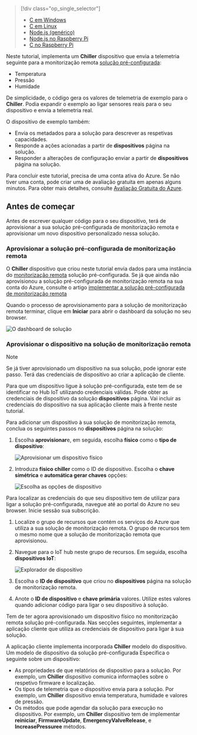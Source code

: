 > [!div class="op_single_selector"]
> * [C em Windows](../articles/iot-suite/iot-suite-connecting-devices.md)
> * [C em Linux](../articles/iot-suite/iot-suite-connecting-devices-linux.md)
> * [Node.js (genérico)](../articles/iot-suite/iot-suite-connecting-devices-node.md)
> * [Node.js no Raspberry Pi](../articles/iot-suite/iot-suite-connecting-pi-node.md)
> * [C no Raspberry Pi](../articles/iot-suite/iot-suite-connecting-pi-c.md)

Neste tutorial, implementa um **Chiller** dispositivo que envia a telemetria seguinte para a monitorização remota [solução pré-configurada](../articles/iot-suite/iot-suite-what-are-preconfigured-solutions.md):

* Temperatura
* Pressão
* Humidade

De simplicidade, o código gera os valores de telemetria de exemplo para o **Chiller**. Podia expandir o exemplo ao ligar sensores reais para o seu dispositivo e envia a telemetria real.

O dispositivo de exemplo também:

* Envia os metadados para a solução para descrever as respetivas capacidades.
* Responde a ações acionadas a partir de **dispositivos** página na solução.
* Responder a alterações de configuração enviar a partir de **dispositivos** página na solução.

Para concluir este tutorial, precisa de uma conta ativa do Azure. Se não tiver uma conta, pode criar uma de avaliação gratuita em apenas alguns minutos. Para obter mais detalhes, consulte [Avaliação Gratuita do Azure](http://azure.microsoft.com/pricing/free-trial/).

## <a name="before-you-start"></a>Antes de começar

Antes de escrever qualquer código para o seu dispositivo, terá de aprovisionar a sua solução pré-configurada de monitorização remota e aprovisionar um novo dispositivo personalizado nessa solução.

### <a name="provision-your-remote-monitoring-preconfigured-solution"></a>Aprovisionar a solução pré-configurada de monitorização remota

O **Chiller** dispositivo que criou neste tutorial envia dados para uma instância do [monitorização remota](../articles/iot-suite/iot-suite-remote-monitoring-explore.md) solução pré-configurada. Se já que ainda não aprovisionou a solução pré-configurada de monitorização remota na sua conta do Azure, consulte o artigo [implementar a solução pré-configurada de monitorização remota](../articles/iot-suite/iot-suite-remote-monitoring-deploy.md)

Quando o processo de aprovisionamento para a solução de monitorização remota terminar, clique em **Iniciar** para abrir o dashboard da solução no seu browser.

![O dashboard de solução](media/iot-suite-selector-connecting/dashboard.png)

### <a name="provision-your-device-in-the-remote-monitoring-solution"></a>Aprovisionar o dispositivo na solução de monitorização remota

> [!NOTE]
> Se já tiver aprovisionado um dispositivo na sua solução, pode ignorar este passo. Terá das credenciais de dispositivo ao criar a aplicação de cliente.

Para que um dispositivo ligue à solução pré-configurada, este tem de se identificar no Hub IoT utilizando credenciais válidas. Pode obter as credenciais de dispositivo da solução **dispositivos** página. Vai incluir as credenciais do dispositivo na sua aplicação cliente mais à frente neste tutorial.

Para adicionar um dispositivo à sua solução de monitorização remota, conclua os seguintes passos no **dispositivos** página na solução:

1. Escolha **aprovisionar**e, em seguida, escolha **físico** como o **tipo de dispositivo**:

    ![Aprovisionar um dispositivo físico](media/iot-suite-selector-connecting/devicesprovision.png)

1. Introduza **físico chiller** como o ID de dispositivo. Escolha o **chave simétrica** e **automática gerar chaves** opções:

    ![Escolha as opções de dispositivo](media/iot-suite-selector-connecting/devicesoptions.png)

Para localizar as credenciais do que seu dispositivo tem de utilizar para ligar a solução pré-configurada, navegue até ao portal do Azure no seu browser. Inicie sessão sua subscrição.

1. Localize o grupo de recursos que contém os serviços do Azure que utiliza a sua solução de monitorização remota. O grupo de recursos tem o mesmo nome que a solução de monitorização remota que aprovisionou.

1. Navegue para o IoT hub neste grupo de recursos. Em seguida, escolha **dispositivos IoT**:

    ![Explorador de dispositivo](media/iot-suite-selector-connecting/deviceexplorer.png)

1. Escolha o **ID de dispositivo** que criou no **dispositivos** página na solução de monitorização remota.

1. Anote o **ID de dispositivo** e **chave primária** valores. Utilize estes valores quando adicionar código para ligar o seu dispositivo à solução.

Tem de ter agora aprovisionado um dispositivo físico no monitorização remota solução pré-configurada. Nas secções seguintes, implementar a aplicação cliente que utiliza as credenciais de dispositivo para ligar à sua solução.

A aplicação cliente implementa incorporada **Chiller** modelo do dispositivo. Um modelo de dispositivo da solução pré-configurada Especifica o seguinte sobre um dispositivo:

* As propriedades de que relatórios de dispositivo para a solução. Por exemplo, um **Chiller** dispositivo comunica informações sobre o respetivo firmware e localização.
* Os tipos de telemetria que o dispositivo envia para a solução. Por exemplo, um **Chiller** dispositivo envia temperatura, humidade e valores de pressão.
* Os métodos que pode agendar da solução para execução no dispositivo. Por exemplo, um **Chiller** dispositivo tem de implementar **reiniciar**, **FirmwareUpdate**, **EmergencyValveRelease**, e  **IncreasePressuree** métodos.